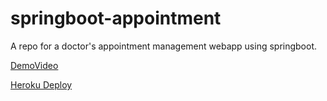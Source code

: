 # springboot-appointment
A repo for a doctor's appointment management webapp using springboot.

[DemoVideo](./Project%20Demo.mp4)

[Heroku Deploy](https://doctor-management-system.herokuapp.com/)
